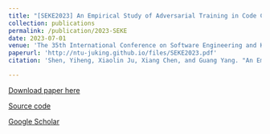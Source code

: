 ```yaml
---
title: "[SEKE2023] An Empirical Study of Adversarial Training in Code Comment Generation"
collection: publications
permalink: /publication/2023-SEKE
date: 2023-07-01
venue: 'The 35th International Conference on Software Engineering and Knowledge Engineering (SEKE).'
paperurl: 'http://ntu-juking.github.io/files/SEKE2023.pdf'
citation: 'Shen, Yiheng, Xiaolin Ju, Xiang Chen, and Guang Yang. "An Empirical Study of Adversarial Training in Code Comment Generation. The 35th International Conference on Software Engineering and Knowledge Engineering (SEKE), USA, July 1-10, 2023.'

---
```



[Download paper here](http://ntu-juking.github.io/files/SEKE2023.pdf)

[Source code]()

[Google Scholar](https://scholar.google.com/scholar?q=An+Empirical+Study+of+Adversarial+Training+in+Code+Comment+Generation.)
